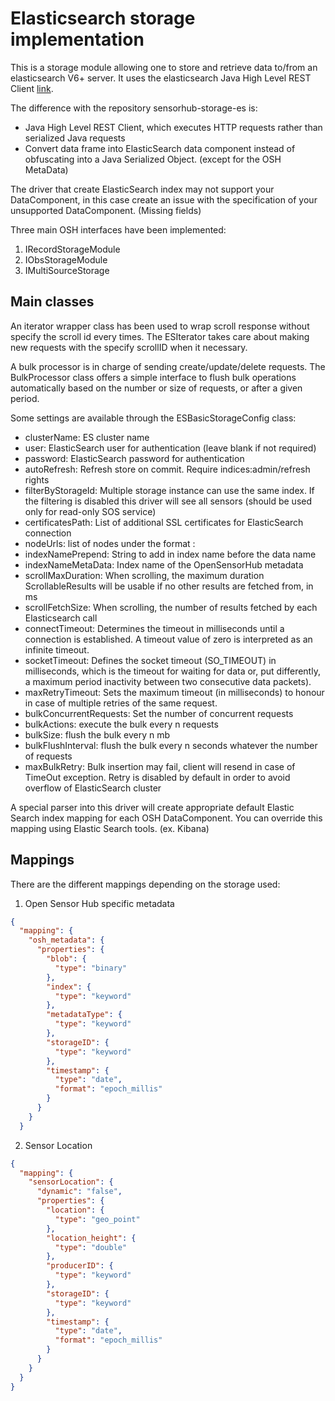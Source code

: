 # Elasticsearch storage implementation

This is a storage module allowing one to store and retrieve data to/from an elasticsearch V6+ server. It uses the elasticsearch
 Java High Level REST Client [link](https://www.elastic.co/guide/en/elasticsearch/client/java-rest/current/java-rest-high.html).

The difference with the repository sensorhub-storage-es is:
 
 - Java High Level REST Client, which executes HTTP requests rather than serialized Java requests
 - Convert data frame into ElasticSearch data component instead of obfuscating into a Java Serialized Object. (except for the OSH MetaData)
 
 The driver that create ElasticSearch index may not support your DataComponent, in this case create an issue with the specification of your unsupported DataComponent. (Missing fields)
 
Three main OSH interfaces have been implemented: 
1. IRecordStorageModule
2. IObsStorageModule
3. IMultiSourceStorage

## Main classes

An iterator wrapper class has been used to wrap scroll response without specify the scroll id every times. The ESIterator takes care 
about making new requests with the specify scrollID when it necessary. 

A bulk processor is in charge of sending create/update/delete requests. The BulkProcessor class offers a simple interface to flush bulk operations automatically based on the number or size of requests, or after a given period. 

Some settings are available through the ESBasicStorageConfig class:
- clusterName: ES cluster name
- user: ElasticSearch user for authentication (leave blank if not required) 
- password: ElasticSearch password for authentication
- autoRefresh: Refresh store on commit. Require indices:admin/refresh rights
- filterByStorageId: Multiple storage instance can use the same index. If the filtering is disabled this driver will see all sensors (should be used only for read-only SOS service)
- certificatesPath: List of additional SSL certificates for ElasticSearch connection
- nodeUrls: list of nodes under the format <host>:<port>
- indexNamePrepend: String to add in index name before the data name
- indexNameMetaData: Index name of the OpenSensorHub metadata
- scrollMaxDuration: When scrolling, the maximum duration ScrollableResults will be usable if no other results are fetched from, in ms
- scrollFetchSize: When scrolling, the number of results fetched by each Elasticsearch call
- connectTimeout: Determines the timeout in milliseconds until a connection is established. A timeout value of zero is interpreted as an infinite timeout.
- socketTimeout: Defines the socket timeout (SO_TIMEOUT) in milliseconds, which is the timeout for waiting for data or, put differently, a maximum period inactivity between two consecutive data packets). 
- maxRetryTimeout: Sets the maximum timeout (in milliseconds) to honour in case of multiple retries of the same request. 
- bulkConcurrentRequests: Set the number of concurrent requests
- bulkActions: execute the bulk every n requests
- bulkSize: flush the bulk every n mb
- bulkFlushInterval: flush the bulk every n seconds whatever the number of requests
- maxBulkRetry: Bulk insertion may fail, client will resend in case of TimeOut exception. Retry is disabled by default in order to avoid overflow of ElasticSearch cluster 

A special parser into this driver will create appropriate default Elastic Search index mapping for each OSH DataComponent.
You can override this mapping using Elastic Search tools. (ex. Kibana)

## Mappings

There are the different mappings depending on the storage used:

1. Open Sensor Hub specific metadata
```json
{
  "mapping": {
    "osh_metadata": {
      "properties": {
        "blob": {
          "type": "binary"
        },
        "index": {
          "type": "keyword"
        },
        "metadataType": {
          "type": "keyword"
        },
        "storageID": {
          "type": "keyword"
        },
        "timestamp": {
          "type": "date",
          "format": "epoch_millis"
        }
      }
    }
  }
```

2. Sensor Location
```json
{
  "mapping": {
    "sensorLocation": {
      "dynamic": "false",
      "properties": {
        "location": {
          "type": "geo_point"
        },
        "location_height": {
          "type": "double"
        },
        "producerID": {
          "type": "keyword"
        },
        "storageID": {
          "type": "keyword"
        },
        "timestamp": {
          "type": "date",
          "format": "epoch_millis"
        }
      }
    }
  }
}
```

